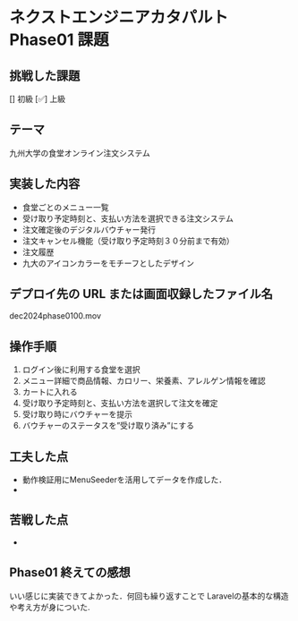 # ネクストエンジニアカタパルト Phase01 課題

## 挑戦した課題

[] 初級
[✅] 上級

## テーマ

九州大学の食堂オンライン注文システム

## 実装した内容

- 食堂ごとのメニュー一覧
- 受け取り予定時刻と、支払い方法を選択できる注文システム
- 注文確定後のデジタルバウチャー発行
- 注文キャンセル機能（受け取り予定時刻３０分前まで有効）
- 注文履歴
- 九大のアイコンカラーをモチーフとしたデザイン

## デプロイ先の URL または画面収録したファイル名

dec2024phase0100.mov

## 操作手順

1. ログイン後に利用する食堂を選択
2. メニュー詳細で商品情報、カロリー、栄養素、アレルゲン情報を確認
3. カートに入れる
4. 受け取り予定時刻と、支払い方法を選択して注文を確定
5. 受け取り時にバウチャーを提示
6. バウチャーのステータスを”受け取り済み”にする

## 工夫した点

- 動作検証用にMenuSeederを活用してデータを作成した．
- 

## 苦戦した点

- 

## Phase01 終えての感想

いい感じに実装できてよかった．何回も繰り返すことで Laravelの基本的な構造や考え方が身についた.
